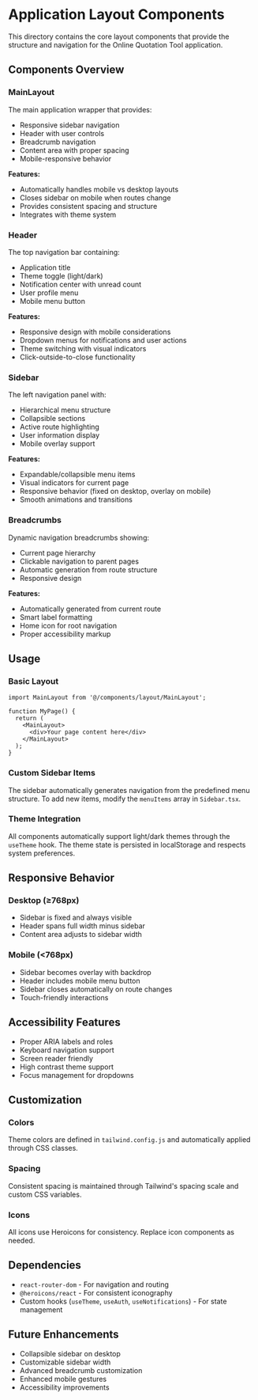 # Application Layout Components

This directory contains the core layout components that provide the structure and navigation for the Online Quotation Tool application.

## Components Overview

### MainLayout
The main application wrapper that provides:
- Responsive sidebar navigation
- Header with user controls
- Breadcrumb navigation
- Content area with proper spacing
- Mobile-responsive behavior

**Features:**
- Automatically handles mobile vs desktop layouts
- Closes sidebar on mobile when routes change
- Provides consistent spacing and structure
- Integrates with theme system

### Header
The top navigation bar containing:
- Application title
- Theme toggle (light/dark)
- Notification center with unread count
- User profile menu
- Mobile menu button

**Features:**
- Responsive design with mobile considerations
- Dropdown menus for notifications and user actions
- Theme switching with visual indicators
- Click-outside-to-close functionality

### Sidebar
The left navigation panel with:
- Hierarchical menu structure
- Collapsible sections
- Active route highlighting
- User information display
- Mobile overlay support

**Features:**
- Expandable/collapsible menu items
- Visual indicators for current page
- Responsive behavior (fixed on desktop, overlay on mobile)
- Smooth animations and transitions

### Breadcrumbs
Dynamic navigation breadcrumbs showing:
- Current page hierarchy
- Clickable navigation to parent pages
- Automatic generation from route structure
- Responsive design

**Features:**
- Automatically generated from current route
- Smart label formatting
- Home icon for root navigation
- Proper accessibility markup

## Usage

### Basic Layout
```tsx
import MainLayout from '@/components/layout/MainLayout';

function MyPage() {
  return (
    <MainLayout>
      <div>Your page content here</div>
    </MainLayout>
  );
}
```

### Custom Sidebar Items
The sidebar automatically generates navigation from the predefined menu structure. To add new items, modify the `menuItems` array in `Sidebar.tsx`.

### Theme Integration
All components automatically support light/dark themes through the `useTheme` hook. The theme state is persisted in localStorage and respects system preferences.

## Responsive Behavior

### Desktop (≥768px)
- Sidebar is fixed and always visible
- Header spans full width minus sidebar
- Content area adjusts to sidebar width

### Mobile (<768px)
- Sidebar becomes overlay with backdrop
- Header includes mobile menu button
- Sidebar closes automatically on route changes
- Touch-friendly interactions

## Accessibility Features

- Proper ARIA labels and roles
- Keyboard navigation support
- Screen reader friendly
- High contrast theme support
- Focus management for dropdowns

## Customization

### Colors
Theme colors are defined in `tailwind.config.js` and automatically applied through CSS classes.

### Spacing
Consistent spacing is maintained through Tailwind's spacing scale and custom CSS variables.

### Icons
All icons use Heroicons for consistency. Replace icon components as needed.

## Dependencies

- `react-router-dom` - For navigation and routing
- `@heroicons/react` - For consistent iconography
- Custom hooks (`useTheme`, `useAuth`, `useNotifications`) - For state management

## Future Enhancements

- Collapsible sidebar on desktop
- Customizable sidebar width
- Advanced breadcrumb customization
- Enhanced mobile gestures
- Accessibility improvements
